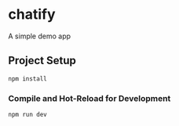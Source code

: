 # chatify

A simple demo app

## Project Setup

```shell
npm install
```

### Compile and Hot-Reload for Development

```shell
npm run dev
```
